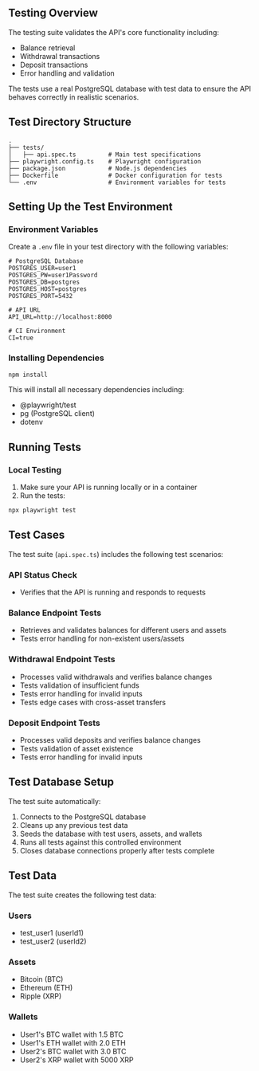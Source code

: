 ## Testing Overview

The testing suite validates the API's core functionality including:
- Balance retrieval
- Withdrawal transactions
- Deposit transactions
- Error handling and validation

The tests use a real PostgreSQL database with test data to ensure the API behaves correctly in realistic scenarios.

## Test Directory Structure

```
.
├── tests/
│   ├── api.spec.ts         # Main test specifications
├── playwright.config.ts    # Playwright configuration
├── package.json            # Node.js dependencies
├── Dockerfile              # Docker configuration for tests
└── .env                    # Environment variables for tests
```

## Setting Up the Test Environment

### Environment Variables

Create a `.env` file in your test directory with the following variables:

```
# PostgreSQL Database
POSTGRES_USER=user1
POSTGRES_PW=user1Password
POSTGRES_DB=postgres
POSTGRES_HOST=postgres
POSTGRES_PORT=5432

# API URL
API_URL=http://localhost:8000

# CI Environment
CI=true
```

### Installing Dependencies

```bash
npm install
```

This will install all necessary dependencies including:
- @playwright/test
- pg (PostgreSQL client)
- dotenv

## Running Tests

### Local Testing

1. Make sure your API is running locally or in a container
2. Run the tests:

```bash
npx playwright test
```

## Test Cases

The test suite (`api.spec.ts`) includes the following test scenarios:

### API Status Check
- Verifies that the API is running and responds to requests

### Balance Endpoint Tests
- Retrieves and validates balances for different users and assets
- Tests error handling for non-existent users/assets

### Withdrawal Endpoint Tests
- Processes valid withdrawals and verifies balance changes
- Tests validation of insufficient funds
- Tests error handling for invalid inputs
- Tests edge cases with cross-asset transfers

### Deposit Endpoint Tests
- Processes valid deposits and verifies balance changes
- Tests validation of asset existence
- Tests error handling for invalid inputs

## Test Database Setup

The test suite automatically:
1. Connects to the PostgreSQL database
2. Cleans up any previous test data
3. Seeds the database with test users, assets, and wallets
4. Runs all tests against this controlled environment
5. Closes database connections properly after tests complete

## Test Data

The test suite creates the following test data:

### Users
- test_user1 (userId1)
- test_user2 (userId2)

### Assets
- Bitcoin (BTC)
- Ethereum (ETH)
- Ripple (XRP)

### Wallets
- User1's BTC wallet with 1.5 BTC
- User1's ETH wallet with 2.0 ETH
- User2's BTC wallet with 3.0 BTC
- User2's XRP wallet with 5000 XRP
